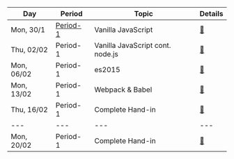 Day | Period | Topic | Details
--- | ---    | ---   | ---  
Mon, 30/1 |  [Period- 1](period-1.md) | Vanilla JavaScript | [&#128279;](period-1.md/#30-01-monday) | 
Thu, 02/02 |  Period- 1 | Vanilla JavaScript cont. node.js |[ &#128279;](period-1.md/#02-02-thursday) | 
Mon, 06/02 |  Period- 1 | es2015| [ &#128279;](period-1.md/#06-02-monday)| 
Mon, 13/02 |  Period- 1 | Webpack & Babel|  [&#128279;](period-1.md/#13-02-monday) | 
Thu, 16/02 |  Period- 1 | Complete Hand-in| [ &#128279;](period-1.md/#16-02-thuersday) | 
--- |  --- | --- | ---| 
Mon, 20/02 |  Period- 1 | Complete Hand-in| [ &#128279;](period-2.md/#20-02-monday) | 
